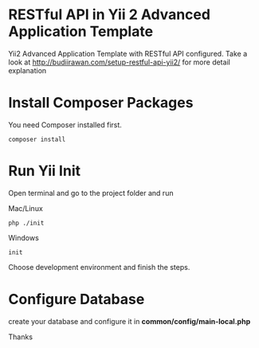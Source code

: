 RESTful API in Yii 2 Advanced Application Template
==================================================

Yii2 Advanced Application Template with RESTful API configured. Take a look at http://budiirawan.com/setup-restful-api-yii2/ for more detail explanation

# Install Composer Packages
You need Composer installed first.
```
composer install
```

# Run Yii Init
Open terminal and go to the project folder and run

Mac/Linux
```
php ./init
```

Windows
```
init
```
Choose development environment and finish the steps.

# Configure Database
create your database and configure it in **common/config/main-local.php**

Thanks





